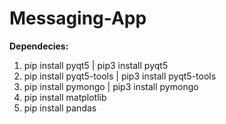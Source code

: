 # Messaging-App

**Dependecies:**
  1. pip install pyqt5 | pip3 install pyqt5
  2. pip install pyqt5-tools | pip3 install pyqt5-tools
  3. pip install pymongo | pip3 install pymongo
  4. pip install matplotlib
  5. pip install pandas
